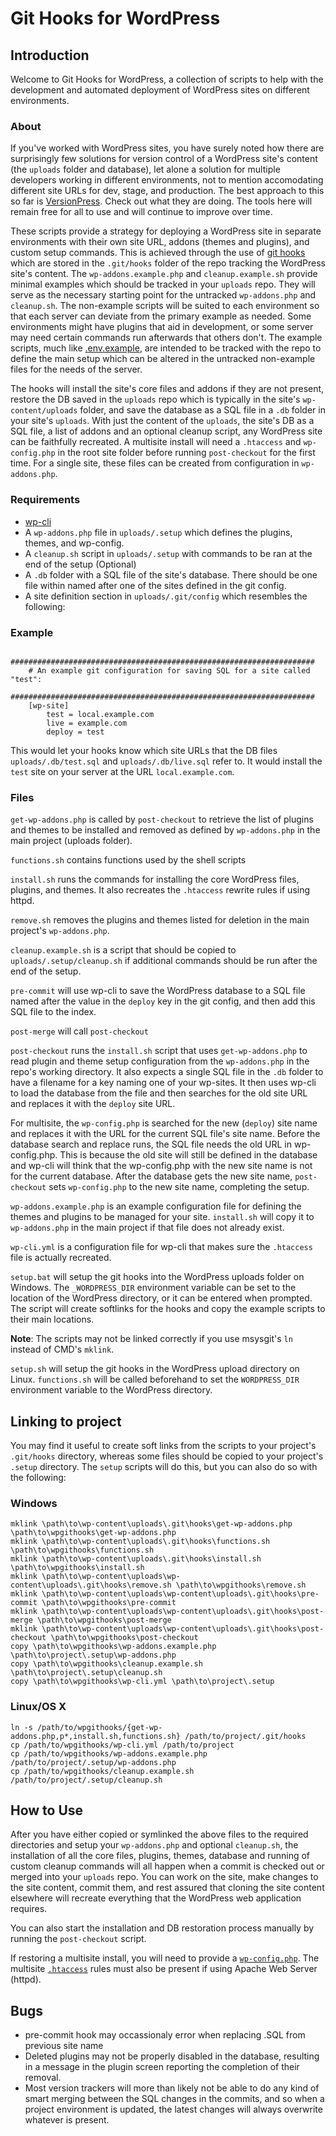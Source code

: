 # Git Hooks for WordPress

## Introduction

Welcome to Git Hooks for WordPress, a collection of scripts to help with the development and automated deployment of WordPress sites on different environments.

### About

If you've worked with WordPress sites, you have surely noted how there are surprisingly few solutions for version control of a WordPress site's content (the `uploads` folder and database), let alone a solution for multiple developers working in different environments, not to mention accomodating different site URLs for dev, stage, and production. The best approach to this so far is [VersionPress](http://versionpress.net/). Check out what they are doing. The tools here will remain free for all to use and will continue to improve over time.

These scripts provide a strategy for deploying a WordPress site in separate environments with their own site URL, addons (themes and plugins), and custom setup commands. This
is achieved through the use of [git hooks](https://git-scm.com/book/en/v2/Customizing-Git-Git-Hooks) which are stored in the `.git/hooks` folder of the repo tracking the WordPress site's content. The `wp-addons.example.php` and `cleanup.example.sh` provide minimal examples which should be tracked in your `uploads` repo. They will serve as the necessary starting point for the  untracked `wp-addons.php` and `cleanup.sh`. The non-example scripts will be suited to each environment so that each server can deviate from the primary example as needed. Some environments might have plugins that aid in development, or some server may need certain commands run afterwards that others don't. The example scripts, much like [.env.example](https://github.com/vlucas/phpdotenv), are intended to be tracked with the repo to define the main setup which can be altered in the untracked non-example files for the needs of the server.


The hooks will install the site's core files and addons if they are not present, restore the DB saved in the `uploads` repo which is typically in the site's `wp-content/uploads` folder, and save the database as a SQL file in a `.db` folder in your site's `uploads`. With just the content of the `uploads`, the site's DB as a SQL file, a list of addons and an optional cleanup script, any WordPress site can be faithfully recreated. A multisite install will need a `.htaccess` and `wp-config.php` in the root site folder before running `post-checkout` for the first time. For a single site, these files can be created from configuration in `wp-addons.php`.

### Requirements

* [wp-cli](http://wp-cli.org/)
* A `wp-addons.php` file in `uploads/.setup` which defines the plugins, themes, and wp-config.
* A `cleanup.sh` script in `uploads/.setup` with commands to be ran at the end of the setup (Optional)
* A `.db` folder with a SQL file of the site's database. There should be one file within named after one of the sites defined in the git config.
* A site definition section in `uploads/.git/config` which resembles the following:

### Example
		####################################################################
		# An example git configuration for saving SQL for a site called "test":
		####################################################################
		[wp-site]
			test = local.example.com
			live = example.com
			deploy = test

This would let your hooks know which site URLs that the DB files `uploads/.db/test.sql` and `uploads/.db/live.sql` refer to. It would install the `test` site on your server at the URL `local.example.com`.
            
### Files
`get-wp-addons.php` is called by `post-checkout` to retrieve the list of plugins and themes to be installed and removed as defined by `wp-addons.php`
in the main project (uploads folder).

`functions.sh` contains functions used by the shell scripts

`install.sh` runs the commands for installing the core WordPress files, plugins, and themes. It also recreates the `.htaccess` rewrite rules if using httpd.

`remove.sh` removes the plugins and themes listed for deletion in the main project's `wp-addons.php`.

`cleanup.example.sh` is a script that should be copied to `uploads/.setup/cleanup.sh` if additional commands should be run after the end of the setup.
            
`pre-commit` will use wp-cli to save the WordPress database to a SQL file named after the value in the `deploy` key in the git config, and then add this SQL file to the index.

`post-merge` will call `post-checkout`

`post-checkout` runs the `install.sh` script that uses `get-wp-addons.php` to read plugin and theme setup configuration from the `wp-addons.php` in the repo's working directory. It also expects a single SQL file in the `.db` folder to have a filename for a key naming one of your wp-sites. It then uses wp-cli to load the database from the file and then searches for the old site URL and replaces it with the `deploy` site URL.

For multisite, the `wp-config.php` is searched for the new (`deploy`) site name and replaces it with the URL for the current SQL file's site name. Before the database search and replace runs, the SQL file needs the old URL in wp-config.php. This is because the old site will still be defined in the database and wp-cli will think that the wp-config.php with the new site name is not for the current database. After the database gets the new site name, `post-checkout` sets `wp-config.php` to the new site name, completing the setup.

`wp-addons.example.php` is an example configuration file for defining the themes and plugins to be managed for your site. `install.sh` will copy it to `wp-addons.php`
in the main project if that file does not already exist.

`wp-cli.yml` is a configuration file for wp-cli that makes sure the `.htaccess` file is actually recreated.

`setup.bat` will setup the git hooks into the WordPress uploads folder on Windows. The `_WORDPRESS_DIR` environment variable can be set to the location of the WordPress
directory, or it can be entered when prompted. The script will create softlinks for the hooks and copy the example scripts to their main locations.

__Note__:  The scripts may not be linked correctly if you use msysgit's `ln` instead of CMD's `mklink`.

`setup.sh` will setup the git hooks in the WordPress upload directory on Linux. `functions.sh` will be called beforehand to set the `WORDPRESS_DIR` environment variable to the
WordPress directory.

## Linking to project
You may find it useful to create soft links from the scripts to your project's `.git/hooks` directory, whereas some files should be copied to your project's `.setup` directory. The `setup` scripts will do this, but you can also do so with the following:

### Windows
    mklink \path\to\wp-content\uploads\.git\hooks\get-wp-addons.php \path\to\wpgithooks\get-wp-addons.php
    mklink \path\to\wp-content\uploads\.git\hooks\functions.sh \path\to\wpgithooks\functions.sh
    mklink \path\to\wp-content\uploads\.git\hooks\install.sh \path\to\wpgithooks\install.sh
    mklink \path\to\wp-content\uploads\wp-content\uploads\.git\hooks\remove.sh \path\to\wpgithooks\remove.sh
    mklink \path\to\wp-content\uploads\wp-content\uploads\.git\hooks\pre-commit \path\to\wpgithooks\pre-commit
    mklink \path\to\wp-content\uploads\wp-content\uploads\.git\hooks\post-merge \path\to\wpgithooks\post-merge
    mklink \path\to\wp-content\uploads\wp-content\uploads\.git\hooks\post-checkout \path\to\wpgithooks\post-checkout
    copy \path\to\wpgithooks\wp-addons.example.php \path\to\project\.setup\wp-addons.php
    copy \path\to\wpgithooks\cleanup.example.sh \path\to\project\.setup\cleanup.sh
    copy \path\to\wpgithooks\wp-cli.yml \path\to\project\.setup

### Linux/OS X
    ln -s /path/to/wpgithooks/{get-wp-addons.php,p*,install.sh,functions.sh} /path/to/project/.git/hooks    
    cp /path/to/wpgithooks/wp-cli.yml /path/to/project
    cp /path/to/wpgithooks/wp-addons.example.php /path/to/project/.setup/wp-addons.php
    cp /path/to/wpgithooks/cleanup.example.sh /path/to/project/.setup/cleanup.sh

## How to Use

After you have either copied or symlinked the above files to the required directories and setup your `wp-addons.php` and optional `cleanup.sh`, the installation of all the core files, plugins, themes, database and running of custom cleanup commands will all happen when a commit is checked out or merged into your `uploads` repo. You can work on the site, make changes to the site content, commit them, and rest assured that cloning the site content elsewhere will recreate everything that the WordPress web application requires.

You can also start the installation and DB restoration process manually by running the `post-checkout` script.

If restoring a multisite install, you will need to provide a [`wp-config.php`](https://codex.wordpress.org/Create_A_Network#Step_4:_Enabling_the_Network). The multisite [`.htaccess`](https://codex.wordpress.org/Multisite_Network_Administration#.htaccess_and_Mod_Rewrite) rules must also be present if using Apache Web Server \(httpd\).
    
## Bugs
* pre-commit hook may occassionaly error when replacing .SQL from previous site name
* Deleted plugins may not be properly disabled in the database, resulting in a message in the plugin screen reporting the completion of their removal.
* Most version trackers will more than likely not be able to do any kind of smart merging between the SQL changes in the commits, and so when a project environment is updated, the latest changes will always overwrite whatever is present.
